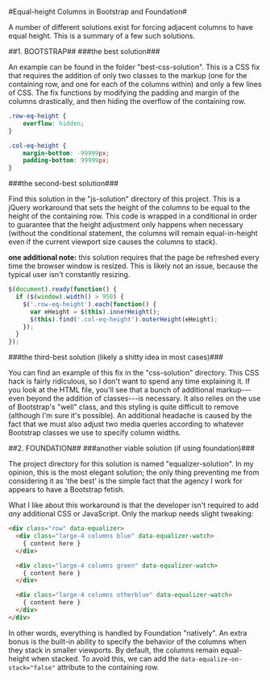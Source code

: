 #Equal-height Columns in Bootstrap and Foundation#

A number of different solutions exist for forcing adjacent columns to have equal height. This is a summary of a few such solutions.

##1. BOOTSTRAP##
###the best solution###

An example can be found in the folder "best-css-solution". This is a CSS fix that requires the addition of only two classes to the markup (one for the containing row, and one for each of the columns within) and only a few lines of CSS. The fix functions by modifying the padding and margin of the columns drastically, and then hiding the overflow of the containing row.

```css
.row-eq-height {
    overflow: hidden;
}

.col-eq-height {
    margin-bottom: -99999px;
    padding-bottom: 99999px;
}
```

###the second-best solution###

Find this solution in the "js-solution" directory of this project. This is a jQuery workaround that sets the height of the columns to be equal to the height of the containing row. This code is wrapped in a conditional in order to guarantee that the height adjustment only happens when necessary (without the conditional statement, the columns will remain equal-in-height even if the current viewport size causes the columns to stack).

**one additional note:** this solution requires that the page be refreshed every time the browser window is resized. This is likely not an issue, because the typical user isn't constantly resizing.

```javascript
$(document).ready(function() {
  if ($(window).width() > 950) {
    $('.row-eq-height').each(function() {
      var eHeight = $(this).innerHeight();
      $(this).find('.col-eq-height').outerHeight(eHeight);
    });
  }
});
```

###the third-best solution (likely a shitty idea in most cases)###

You can find an example of this fix in the "css-solution" directory. This CSS hack is fairly ridiculous, so I don't want to spend any time explaining it. If you look at the HTML file, you'll see that a bunch of additional markup---even beyond the addition of classes---is necessary. It also relies on the use of Bootstrap's "well" class, and this styling is quite difficult to remove (although I'm sure it's possible). An additional headache is caused by the fact that we must also adjust two media queries according to whatever Bootstrap classes we use to specify column widths.

##2. FOUNDATION##
###another viable solution (if using foundation)###

The project directory for this solution is named "equalizer-solution". In my opinion, this is the most elegant solution; the only thing preventing me from considering it as 'the best' is the simple fact that the agency I work for appears to have a Bootstrap fetish.

What I like about this workaround is that the developer isn't required to add *any* additional CSS or JavaScript. Only the markup needs slight tweaking:

```HTML
<div class="row" data-equalizer>
  <div class="large-4 columns blue" data-equalizer-watch>
    { content here }
  </div>

  <div class="large-4 columns green" data-equalizer-watch>
    { content here }
  </div>

  <div class="large-4 columns otherblue" data-equalizer-watch>
    { content here }
  </div>
</div>
```

In other words, everything is handled by Foundation "natively". An extra bonus is the built-in ability to specify the behavior of the columns when they stack in smaller viewports. By default, the columns remain equal-height when stacked. To avoid this, we can add the `data-equalize-on-stack="false"` attribute to the containing row.
